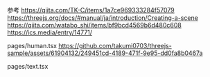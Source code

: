 
参考
https://qiita.com/TK-C/items/1a7ce969333284f57079
https://threejs.org/docs/#manual/ja/introduction/Creating-a-scene
https://qiita.com/watabo_shi/items/bf9bcd4569b6d480c608
https://ics.media/entry/14771/


pages/human.tsx
https://github.com/takumi0703/threejs-sample/assets/61904132/249451cd-4189-471f-9e95-dd0fa8b0467a


pages/text.tsx